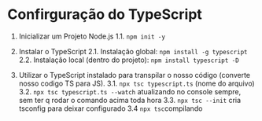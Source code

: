 # Confirguração do TypeScript

1. Inicializar um Projeto Node.js
 1.1. `npm init -y`

2. Instalar o TypeScript
 2.1. Instalação global: `npm install -g typescript`
 2.2. Instalação local (dentro do projeto): `npm install typescript -D`

3. Utilizar o TypeScript instalado para transpilar o nosso código (converte nosso codigo TS para JS).
 3.1. `npx tsc typescript.ts` (nome do arquivo)
 3.2. `npx tsc typescript.ts --watch` atualizando no console sempre, sem ter q rodar o comando acima toda hora
 3.3. `npx tsc --init` cria tsconfig para deixar configurado
 3.4 `npx tsc`compilando